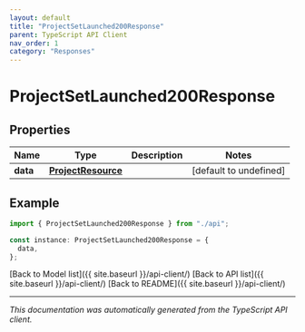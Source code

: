 ```yaml
---
layout: default
title: "ProjectSetLaunched200Response"
parent: TypeScript API Client
nav_order: 1
category: "Responses"
---
```


# ProjectSetLaunched200Response

## Properties

| Name     | Type                                      | Description | Notes                  |
| -------- | ----------------------------------------- | ----------- | ---------------------- |
| **data** | [**ProjectResource**](ProjectResource.md) |             | [default to undefined] |

## Example

```typescript
import { ProjectSetLaunched200Response } from "./api";

const instance: ProjectSetLaunched200Response = {
  data,
};
```

[Back to Model list]({{ site.baseurl }}/api-client/) [Back to API list]({{ site.baseurl }}/api-client/) [Back to README]({{ site.baseurl }}/api-client/)

---

_This documentation was automatically generated from the TypeScript API client._
